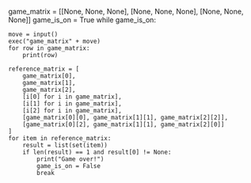 game_matrix = [[None, None, None], [None, None, None], [None, None, None]]
game_is_on = True
while game_is_on:

    move = input()
    exec("game_matrix" + move)
    for row in game_matrix:
        print(row)

    reference_matrix = [
        game_matrix[0],
        game_matrix[1],
        game_matrix[2],
        [i[0] for i in game_matrix],
        [i[1] for i in game_matrix],
        [i[2] for i in game_matrix],
        [game_matrix[0][0], game_matrix[1][1], game_matrix[2][2]],
        [game_matrix[0][2], game_matrix[1][1], game_matrix[2][0]]
    ]
    for item in reference_matrix:
        result = list(set(item))
        if len(result) == 1 and result[0] != None:
            print("Game over!")
            game_is_on = False
            break
